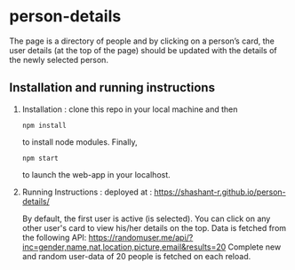 # person-details
The page is a directory of people and by clicking on a person’s card, the user details (at the top of the page) should be updated with the details of the newly selected person.

##  Installation and running instructions 

1. Installation : clone this repo in your local machine and then 
    ```
    npm install 
    ```
    to install node modules. 
    Finally, 
      ```
      npm start
      ```
      to launch the web-app in your localhost.

2. Running Instructions : deployed at :  https://shashant-r.github.io/person-details/
    
    By default, the first user is active (is selected). You can click on any other user's card to view his/her details on the top. Data is fetched from the       following API:
    https://randomuser.me/api/?inc=gender,name,nat,location,picture,email&results=20
    Complete new and random user-data of 20 people is fetched on each reload. 

